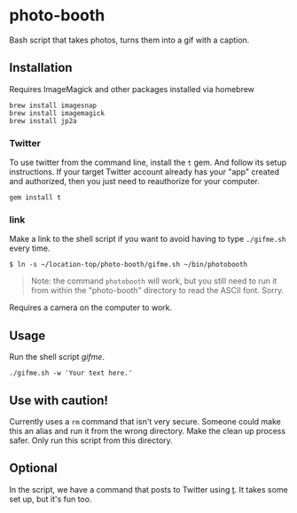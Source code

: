# photo-booth
Bash script that takes photos, turns them into a gif with a caption.

## Installation
Requires ImageMagick and other packages installed via homebrew

```
brew install imagesnap
brew install imagemagick
brew install jp2a
```

### Twitter

To use twitter from the command line, install the `t` gem.  And follow its setup instructions.  If your target Twitter account already has your "app" created and authorized, then you just need to reauthorize for your computer.

```
gem install t
```

### link

Make a link to the shell script if you want to avoid having to type `./gifme.sh` every time.

```
$ ln -s ~/location-top/photo-booth/gifme.sh ~/bin/photobooth
```

> Note: the command `photobooth` will work, but you still need to run it from within the "photo-booth" directory to read the ASCII font. Sorry.

Requires a camera on the computer to work.

## Usage

Run the shell script _gifme_.

```
./gifme.sh -w 'Your text here.'
```

## Use with caution!

Currently uses a ```rm``` command that isn't very secure.  Someone could make this an alias and run it from the wrong directory. Make the clean up process safer.  Only run this script from this directory.

## Optional

In the script, we have a command that posts to Twitter using [t](https://github.com/sferik/t).  It takes some set up, but it's fun too.